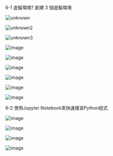 6-1 虛擬環境? 創建 3 個虛擬環境

![unknown](https://user-images.githubusercontent.com/89715433/179747245-79d9e8bf-e3e6-4b4d-a7aa-69ae9cb166c4.png)

![unknown2](https://user-images.githubusercontent.com/89715433/179747265-59062712-eca7-40c0-b71c-f66aa3d3965f.png)

![unknown3](https://user-images.githubusercontent.com/89715433/179747345-45847ba2-6e6d-4601-868f-e8c1f8715121.png)

![image](https://user-images.githubusercontent.com/89715433/179747810-4141335f-4714-49f6-86af-d1c2673ef4fe.png)

![image](https://user-images.githubusercontent.com/89715433/179747840-3fc81164-af00-49a0-a606-693591218206.png)

![image](https://user-images.githubusercontent.com/89715433/179747858-1136d3cb-463f-4612-876d-1b8c9d1b1759.png)

![image](https://user-images.githubusercontent.com/89715433/179747926-b1365ba3-f48c-4f2b-b759-a6af0272b1ba.png)

![image](https://user-images.githubusercontent.com/89715433/179747971-d54b9c82-dbc7-4bf7-bfb1-054c8247a32f.png)

![image](https://user-images.githubusercontent.com/89715433/179747996-1f6cfe94-8e88-4f13-ad37-833de5f77c2b.png)

6-2 使用Jupyter Notebook來快速複習Python程式

![image](https://user-images.githubusercontent.com/89715433/179748081-7735dd92-4981-4b37-bffe-c9a240e7a6f0.png)

![image](https://user-images.githubusercontent.com/89715433/179748103-0c080d92-923d-48de-8124-9cee429a52a5.png)

![image](https://user-images.githubusercontent.com/89715433/179748118-2c338d98-61cb-4b12-80d7-3540e62635ab.png)

![image](https://user-images.githubusercontent.com/89715433/179748129-5b5d99fe-e38e-49fc-8aa2-a81d7d04cd1a.png)
